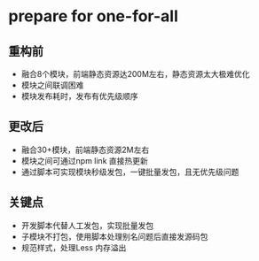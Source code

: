 # prepare for one-for-all

## 重构前

- 融合8个模块，前端静态资源达200M左右，静态资源太大极难优化
- 模块之间联调困难
- 模块发布耗时，发布有优先级顺序

## 更改后

- 融合30+模块，前端静态资源2M左右
- 模块之间可通过npm link 直接热更新
- 通过脚本可实现模块秒级发包，一键批量发包，且无优先级问题

## 关键点

- 开发脚本代替人工发包，实现批量发包
- 子模块不打包，使用脚本处理别名问题后直接发源码包
- 规范样式，处理Less 内存溢出

